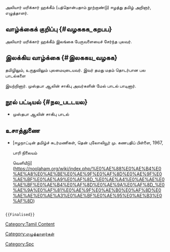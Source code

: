 அலியார் மரிக்கார் ஹக்கீம் (பத்தொன்பதாம் நூற்றாண்டு) ஈழத்து தமிழ் அறிஞர், எழுத்தாளர்.

## வாழ்க்கைக் குறிப்பு {#வழககக_கறபப}

அலியார் மரிக்கார் ஹக்கீம் இலங்கை பேருவளையைச் சேர்ந்த புலவர்.

## இலக்கிய வாழ்க்கை {#இலககய_வழகக}

தமிழிலும், உருதுவிலும் புலமையுடையவர். இவர் தமது மதம் தொடர்பான பல பாடல்களை
இயற்றினார். முஸ்தபா ஆலின் சாகிபு அவர்களின் மேல் பாடல் பாடினார்.

## நூல் பட்டியல் {#நல_படடயல}

-   முஸ்தபா ஆலின் சாகிபு பாடல்

## உசாத்துணை

-   [ஈழநாட்டின் தமிழ்ச் சுடர்மணிகள், தென் புலோலியூர் மு. கணபதிப் பிள்ளை, 1967,
    பாரி நிலையம்
    வெளியீடு](https://noolaham.org/wiki/index.php/%E0%AE%88%E0%AE%B4%E0%AE%A8%E0%AE%BE%E0%AE%9F%E0%AF%8D%E0%AE%9F%E0%AE%BF%E0%AE%A9%E0%AF%8D_%E0%AE%A4%E0%AE%AE%E0%AE%BF%E0%AE%B4%E0%AF%8D%E0%AE%9A%E0%AF%8D_%E0%AE%9A%E0%AF%81%E0%AE%9F%E0%AE%B0%E0%AF%8D%E0%AE%AE%E0%AE%A3%E0%AE%BF%E0%AE%95%E0%AE%B3%E0%AF%8D)

```{=mediawiki}
{{Finalised}}
```
[Category:Tamil Content](Category:Tamil_Content "wikilink")
[Category:எழுத்தாளர்கள்](Category:எழுத்தாளர்கள் "wikilink")
[Category:Spc](Category:Spc "wikilink")
